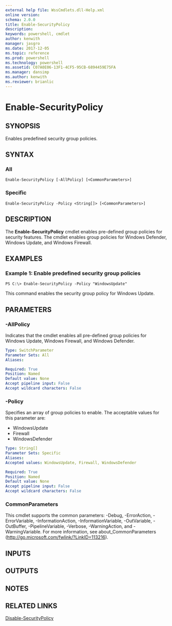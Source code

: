 ```yaml
---
external help file: WssCmdlets.dll-Help.xml
online version: 
schema: 2.0.0
title: Enable-SecurityPolicy
description: 
keywords: powershell, cmdlet
author: kenwith
manager: jasgro
ms.date: 2017-12-05
ms.topic: reference
ms.prod: powershell
ms.technology: powershell
ms.assetid: C07A0E06-13F1-4CF5-95CB-6894459E75FA
ms.manager: dansimp
ms.author: kenwith
ms.reviewer: brianlic
---
```


# Enable-SecurityPolicy

## SYNOPSIS
Enables predefined security group policies.

## SYNTAX

### All
```
Enable-SecurityPolicy [-AllPolicy] [<CommonParameters>]
```

### Specific
```
Enable-SecurityPolicy -Policy <String[]> [<CommonParameters>]
```

## DESCRIPTION
The **Enable-SecurityPolicy** cmdlet enables pre-defined group policies for security features.
The cmdlet enables group policies for Windows Defender, Windows Update, and Windows Firewall.

## EXAMPLES

### Example 1: Enable predefined security group policies
```
PS C:\> Enable-SecurityPolicy -Policy "WindowsUpdate"
```

This command enables the security group policy for Windows Update.

## PARAMETERS

### -AllPolicy
Indicates that the cmdlet enables all pre-defined group policies for Windows Update, Windows Firewall, and Windows Defender.

```yaml
Type: SwitchParameter
Parameter Sets: All
Aliases: 

Required: True
Position: Named
Default value: None
Accept pipeline input: False
Accept wildcard characters: False
```

### -Policy
Specifies an array of group policies to enable.
The acceptable values for this parameter are:

- WindowsUpdate
- Firewall
- WindowsDefender

```yaml
Type: String[]
Parameter Sets: Specific
Aliases: 
Accepted values: WindowsUpdate, Firewall, WindowsDefender

Required: True
Position: Named
Default value: None
Accept pipeline input: False
Accept wildcard characters: False
```

### CommonParameters
This cmdlet supports the common parameters: -Debug, -ErrorAction, -ErrorVariable, -InformationAction, -InformationVariable, -OutVariable, -OutBuffer, -PipelineVariable, -Verbose, -WarningAction, and -WarningVariable. For more information, see about_CommonParameters (http://go.microsoft.com/fwlink/?LinkID=113216).

## INPUTS

## OUTPUTS

## NOTES

## RELATED LINKS

[Disable-SecurityPolicy](./Disable-SecurityPolicy.md)


